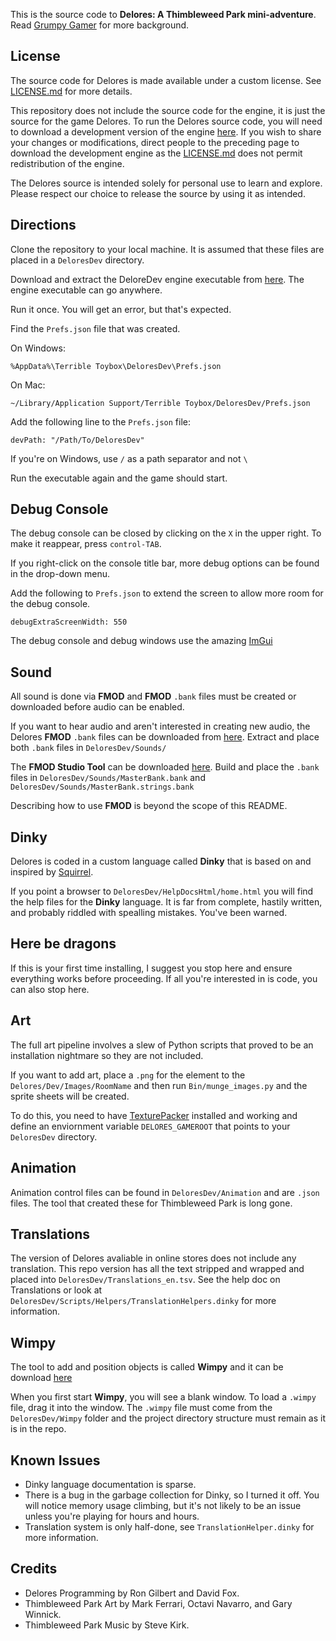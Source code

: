 This is the source code to **Delores: A Thimbleweed Park mini-adventure**. Read [Grumpy Gamer](http://grumpygamer.com/delores_dev) for more background.

## License
The source code for Delores is made available under a custom license. See [LICENSE.md](LICENSE.md) for more details.

This repository does not include the source code for the engine, it is just the source for the game Delores. To run the Delores source code, you will need to download a development version of the engine [here](https://thimbleweedpark.com/deloresdev). If you wish to share your changes or modifications, direct people to the preceding page to download the development engine as the [LICENSE.md](LICENSE.md) does not permit redistribution of the engine.

The Delores source is intended solely for personal use to learn and explore. Please respect our choice to release the source by using it as intended.

## Directions
Clone the repository to your local machine. It is assumed that these files are placed in a `DeloresDev` directory.

Download and extract the DeloreDev engine executable from [here](https://thimbleweedpark.com/deloresdev). The engine executable can go anywhere.

Run it once. You will get an error, but that's expected.

Find the `Prefs.json` file that was created.

On Windows:
```
%AppData%\Terrible Toybox\DeloresDev\Prefs.json
```
On Mac:
```
~/Library/Application Support/Terrible Toybox/DeloresDev/Prefs.json
```
Add the following line to the `Prefs.json` file:
```
devPath: "/Path/To/DeloresDev"
```
If you're on Windows, use `/` as a path separator and not `\`

Run the executable again and the game should start.

## Debug Console
The debug console can be closed by clicking on the `X` in the upper right. To make it reappear, press `control-TAB`.

If you right-click on the console title bar, more debug options can be found in the drop-down menu.

Add the following to `Prefs.json` to extend the screen to allow more room for the debug console.
```
debugExtraScreenWidth: 550
```
The debug console and debug windows use the amazing [ImGui](https://github.com/ocornut/imgui)

## Sound
All sound is done via **FMOD** and **FMOD** `.bank` files must be created or downloaded before audio can be enabled.

If you want to hear audio and aren't interested in creating new audio, the Delores **FMOD** `.bank` files can be downloaded from [here](https://thimbleweedpark.com/deloresdev). Extract and place both `.bank` files in `DeloresDev/Sounds/`

The **FMOD Studio Tool** can be downloaded [here](https://fmod.com/download). Build and place the `.bank` files in `DeloresDev/Sounds/MasterBank.bank` and `DeloresDev/Sounds/MasterBank.strings.bank`

Describing how to use **FMOD** is beyond the scope of this README.

## Dinky
Delores is coded in a custom language called **Dinky** that is based on and inspired by [Squirrel](https://github.com/albertodemichelis/squirrel).

If you point a browser to `DeloresDev/HelpDocsHtml/home.html` you will find the help files for the **Dinky** language. It is far from complete, hastily written, and probably riddled with spealling mistakes. You've been warned.

## Here be dragons
If this is your first time installing, I suggest you stop here and ensure everything works before proceeding.
If all you're interested in is code, you can also stop here.

## Art
The full art pipeline involves a slew of Python scripts that proved to be an installation nightmare so they are not included.

If you want to add art, place a `.png` for the element to the `Delores/Dev/Images/RoomName` and then run `Bin/munge_images.py` and the sprite sheets will be created.

To do this, you need to have [TexturePacker](https://www.codeandweb.com/texturepacker) installed and working and define an enviornment variable `DELORES_GAMEROOT` that points to your `DeloresDev` directory.

## Animation
Animation control files can be found in `DeloresDev/Animation` and are `.json` files. The tool that created these for Thimbleweed Park is long gone.

## Translations
The version of Delores avaliable in online stores does not include any translation.  This repo version has all the text stripped and wrapped and placed into `DeloresDev/Translations_en.tsv`.  See the help doc on Translations or look at `DeloresDev/Scripts/Helpers/TranslationHelpers.dinky` for more information.

## Wimpy
The tool to add and position objects is called **Wimpy** and it can be download [here](https://thimbleweedpark.com/deloresdev)

When you first start **Wimpy**, you will see a blank window. To load a `.wimpy` file, drag it into the window. The `.wimpy` file must come from the `DeloresDev/Wimpy` folder and the project directory structure must remain as it is in the repo.

## Known Issues
- Dinky language documentation is sparse.
- There is a bug in the garbage collection for Dinky, so I turned it off. You will notice memory usage climbing, but it's not likely to be an issue unless you're playing for hours and hours.
- Translation system is only half-done, see `TranslationHelper.dinky` for more information.

## Credits
- Delores Programming by Ron Gilbert and David Fox.
- Thimbleweed Park Art by Mark Ferrari, Octavi Navarro, and Gary Winnick.
- Thimbleweed Park Music by Steve Kirk.
